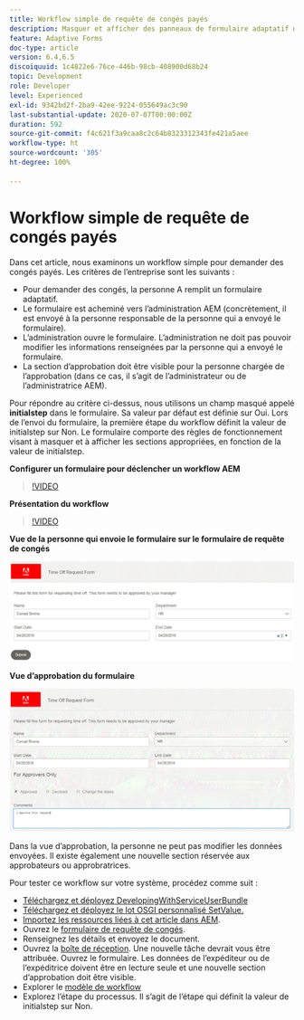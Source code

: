 ```yaml
---
title: Workflow simple de requête de congés payés
description: Masquer et afficher des panneaux de formulaire adaptatif dans le workflow AEM
feature: Adaptive Forms
doc-type: article
version: 6.4,6.5
discoiquuid: 1c4822e6-76ce-446b-98cb-408900d68b24
topic: Development
role: Developer
level: Experienced
exl-id: 9342bd2f-2ba9-42ee-9224-055649ac3c90
last-substantial-update: 2020-07-07T00:00:00Z
duration: 592
source-git-commit: f4c621f3a9caa8c2c64b8323312343fe421a5aee
workflow-type: ht
source-wordcount: '305'
ht-degree: 100%

---
```


# Workflow simple de requête de congés payés

Dans cet article, nous examinons un workflow simple pour demander des congés payés. Les critères de l’entreprise sont les suivants :

* Pour demander des congés, la personne A remplit un formulaire adaptatif.
* Le formulaire est acheminé vers l’administration AEM (concrètement, il est envoyé à la personne responsable de la personne qui a envoyé le formulaire).
* L’administration ouvre le formulaire. L’administration ne doit pas pouvoir modifier les informations renseignées par la personne qui a envoyé le formulaire.
* La section d’approbation doit être visible pour la personne chargée de l’approbation (dans ce cas, il s’agit de l’administrateur ou de l’administratrice AEM).

Pour répondre au critère ci-dessus, nous utilisons un champ masqué appelé **initialstep** dans le formulaire. Sa valeur par défaut est définie sur Oui. Lors de l’envoi du formulaire, la première étape du workflow définit la valeur de initialstep sur Non. Le formulaire comporte des règles de fonctionnement visant à masquer et à afficher les sections appropriées, en fonction de la valeur de initialstep.

**Configurer un formulaire pour déclencher un workflow AEM**

>[!VIDEO](https://video.tv.adobe.com/v/28406?quality=12&learn=on)

**Présentation du workflow**

>[!VIDEO](https://video.tv.adobe.com/v/28407?quality=12&learn=on)

**Vue de la personne qui envoie le formulaire sur le formulaire de requête de congés**

![initialstep](assets/initialstep.gif)

**Vue d’approbation du formulaire**

![approverview](assets/approversview.gif)

Dans la vue d’approbation, la personne ne peut pas modifier les données envoyées. Il existe également une nouvelle section réservée aux approbateurs ou approbratrices.

Pour tester ce workflow sur votre système, procédez comme suit :
* [Téléchargez et déployez DevelopingWithServiceUserBundle](/help/forms/assets/common-osgi-bundles/DevelopingWithServiceUser.jar)
* [Téléchargez et déployez le lot OSGI personnalisé SetValue.](/help/forms/assets/common-osgi-bundles/SetValueApp.core-1.0-SNAPSHOT.jar)
* [Importez les ressources liées à cet article dans AEM](assets/helpxworkflow.zip).
* Ouvrez le [formulaire de requête de congés](http://localhost:4502/content/dam/formsanddocuments/helpx/timeoffrequestform/jcr:content?wcmmode=disabled).
* Renseignez les détails et envoyez le document.
* Ouvrez la [boîte de réception](http://localhost:4502/mnt/overlay/cq/inbox/content/inbox.html). Une nouvelle tâche devrait vous être attribuée. Ouvrez le formulaire. Les données de l’expéditeur ou de l’expéditrice doivent être en lecture seule et une nouvelle section d’approbation doit être visible.
* Explorer le [modèle de workflow](http://localhost:4502/editor.html/conf/global/settings/workflow/models/helpxworkflow.html)
* Explorez l’étape du processus. Il s’agit de l’étape qui définit la valeur de initialstep sur Non.
